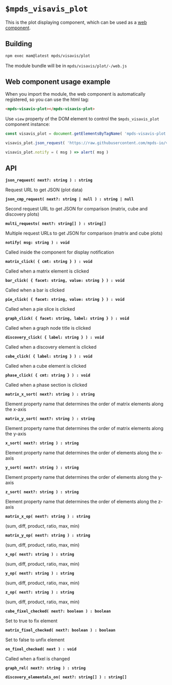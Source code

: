 # `$mpds_visavis_plot`

This is the plot displaying component, which can be used as a [web component](https://developer.mozilla.org/en-US/docs/Web/Web_Components).


## Building

```bash
npm exec mam@latest mpds/visavis/plot
```

The module bundle will be in `mpds/visavis/plot/-/web.js`


## Web component usage example

When you import the module, the web component is automatically registered, so you can use the html tag:

```html
<mpds-visavis-plot></mpds-visavis-plot>
```

Use `view` property of the DOM element to control the `$mpds_visavis_plot` component instance:

```js
const visavis_plot = document.getElementsByTagName( 'mpds-visavis-plot' )[ 0 ].view

visavis_plot.json_request( 'https://raw.githubusercontent.com/mpds-io/visavis/master/examples/bar_sci_literature.json' )

visavis_plot.notify = ( msg ) => alert( msg )
```


## API

**`json_request( next?: string ) : string`**

Request URL to get JSON (plot data)

**`json_cmp_request( next?: string | null ) : string | null`**

Second request URL to get JSON for comparison (matrix, cube and discovery plots)

**`multi_requests( next?: string[] ) : string[]`**

Multiple request URLs to get JSON for comparison (matrix and cube plots)

**`notify( msg: string ) : void`**

Called inside the component for display notification

**`matrix_click( { cmt: string } ) : void`**

Called when a matrix element is clicked

**`bar_click( { facet: string, value: string } ) : void`**

Called when a bar is clicked

**`pie_click( { facet: string, value: string } ) : void`**

Called when a pie slice is clicked

**`graph_click( { facet: string, label: string } ) : void`**

Called when a graph node title is clicked

**`discovery_click( { label: string } ) : void`**

Called when a discovery element is clicked

**`cube_click( { label: string } ) : void`**

Called when a cube element is clicked

**`phase_click( { cmt: string } ) : void`**

Called when a phase section is clicked

**`matrix_x_sort( next?: string ) : string`**

Element property name that determines the order of matrix elements along the x-axis

**`matrix_y_sort( next?: string ) : string`**

Element property name that determines the order of matrix elements along the y-axis

**`x_sort( next?: string ) : string`**

Element property name that determines the order of elements along the x-axis

**`y_sort( next?: string ) : string`**

Element property name that determines the order of elements along the y-axis

**`z_sort( next?: string ) : string`**

Element property name that determines the order of elements along the z-axis

**`matrix_x_op( next?: string ) : string`**

(sum, diff, product, ratio, max, min)

**`matrix_y_op( next?: string ) : string`**

(sum, diff, product, ratio, max, min)

**`x_op( next?: string ) : string`**

(sum, diff, product, ratio, max, min)

**`y_op( next?: string ) : string`**

(sum, diff, product, ratio, max, min)

**`z_op( next?: string ) : string`**

(sum, diff, product, ratio, max, min)

**`cube_fixel_checked( next?: boolean ) : boolean`**

Set to true to fix element

**`matrix_fixel_checked( next?: boolean ) : boolean`**

Set to false to unfix element

**`on_fixel_checked( next ) : void`**

Called when a fixel is changed

**`graph_rel( next?: string ) : string`**

**`discovery_elementals_on( next?: string[] ) : string[]`**

